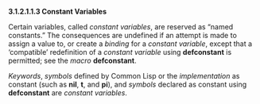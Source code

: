 **3.1.2.1.1.3 Constant Variables** 

Certain variables, called *constant variables*, are reserved as “named constants.” The consequences are undefined if an attempt is made to assign a value to, or create a *binding* for a *constant variable*, except that a ‘compatible’ redefinition of a *constant variable* using **defconstant** is permitted; see the *macro* **defconstant**. 

*Keywords*, *symbols* defined by Common Lisp or the *implementation* as constant (such as **nil**, **t**, and **pi**), and *symbols* declared as constant using **defconstant** are *constant variables*. 

